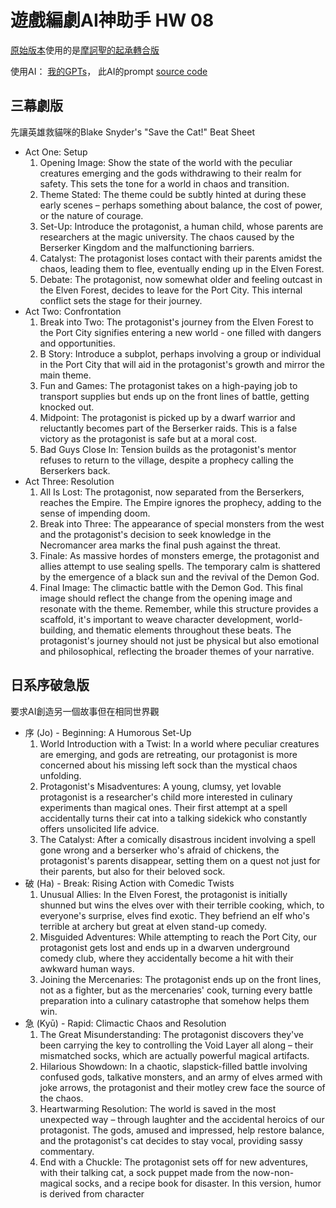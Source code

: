 ---
---

# 遊戲編劇AI神助手 HW 08

[原始版本](https://posetmage.com/Portfolio/Siegel%20Battle/Timeline)使用的是[摩訶聖的起承轉合版](https://www.youtube.com/watch?v=HkZMQc2wYUg&list=PLrmecOkg5HR5dyQANbfpvj3LMg4it-8Yf&index=7)

使用AI： [我的GPTs](https://gptstore.ai/gpts/ZCKhLag1LP)，
此AI的prompt [source code](https://ai.posetmage.com/GPTs/Navi%20-%20Narrative%20Storytelling%20Writer/)


## 三幕劇版
先讓英雄救貓咪的Blake Snyder's "Save the Cat!" Beat Sheet

* Act One: Setup
    1.	Opening Image: Show the state of the world with the peculiar creatures emerging and the gods withdrawing to their realm for safety. This sets the tone for a world in chaos and transition.
    2.	Theme Stated: The theme could be subtly hinted at during these early scenes – perhaps something about balance, the cost of power, or the nature of courage.
    3.	Set-Up: Introduce the protagonist, a human child, whose parents are researchers at the magic university. The chaos caused by the Berserker Kingdom and the malfunctioning barriers.
    4.	Catalyst: The protagonist loses contact with their parents amidst the chaos, leading them to flee, eventually ending up in the Elven Forest.
    5.	Debate: The protagonist, now somewhat older and feeling outcast in the Elven Forest, decides to leave for the Port City. This internal conflict sets the stage for their journey.
* Act Two: Confrontation
    1.	Break into Two: The protagonist's journey from the Elven Forest to the Port City signifies entering a new world - one filled with dangers and opportunities.
    2.	B Story: Introduce a subplot, perhaps involving a group or individual in the Port City that will aid in the protagonist's growth and mirror the main theme.
    3.	Fun and Games: The protagonist takes on a high-paying job to transport supplies but ends up on the front lines of battle, getting knocked out.
    4.	Midpoint: The protagonist is picked up by a dwarf warrior and reluctantly becomes part of the Berserker raids. This is a false victory as the protagonist is safe but at a moral cost.
    5.	Bad Guys Close In: Tension builds as the protagonist's mentor refuses to return to the village, despite a prophecy calling the Berserkers back.
* Act Three: Resolution
    1.	All Is Lost: The protagonist, now separated from the Berserkers, reaches the Empire. The Empire ignores the prophecy, adding to the sense of impending doom.
    2.	Break into Three: The appearance of special monsters from the west and the protagonist's decision to seek knowledge in the Necromancer area marks the final push against the threat.
    3.	Finale: As massive hordes of monsters emerge, the protagonist and allies attempt to use sealing spells. The temporary calm is shattered by the emergence of a black sun and the revival of the Demon God.
    4.	Final Image: The climactic battle with the Demon God. This final image should reflect the change from the opening image and resonate with the theme.
    Remember, while this structure provides a scaffold, it's important to weave character development, world-building, and thematic elements throughout these beats. The protagonist's journey should not just be physical but also emotional and philosophical, reflecting the broader themes of your narrative.

## 日系序破急版
要求AI創造另一個故事但在相同世界觀

* 序 (Jo) - Beginning: A Humorous Set-Up
  1.	World Introduction with a Twist: In a world where peculiar creatures are emerging, and gods are retreating, our protagonist is more concerned about his missing left sock than the mystical chaos unfolding.
  2.	Protagonist's Misadventures: A young, clumsy, yet lovable protagonist is a researcher's child more interested in culinary experiments than magical ones. Their first attempt at a spell accidentally turns their cat into a talking sidekick who constantly offers unsolicited life advice.
  3.	The Catalyst: After a comically disastrous incident involving a spell gone wrong and a berserker who's afraid of chickens, the protagonist's parents disappear, setting them on a quest not just for their parents, but also for their beloved sock.
* 破 (Ha) - Break: Rising Action with Comedic Twists
  1.	Unusual Allies: In the Elven Forest, the protagonist is initially shunned but wins the elves over with their terrible cooking, which, to everyone's surprise, elves find exotic. They befriend an elf who's terrible at archery but great at elven stand-up comedy.
  2.	Misguided Adventures: While attempting to reach the Port City, our protagonist gets lost and ends up in a dwarven underground comedy club, where they accidentally become a hit with their awkward human ways.
  3.	Joining the Mercenaries: The protagonist ends up on the front lines, not as a fighter, but as the mercenaries' cook, turning every battle preparation into a culinary catastrophe that somehow helps them win.
* 急 (Kyū) - Rapid: Climactic Chaos and Resolution
  1.	The Great Misunderstanding: The protagonist discovers they've been carrying the key to controlling the Void Layer all along – their mismatched socks, which are actually powerful magical artifacts.
  2.	Hilarious Showdown: In a chaotic, slapstick-filled battle involving confused gods, talkative monsters, and an army of elves armed with joke arrows, the protagonist and their motley crew face the source of the chaos.
  3.	Heartwarming Resolution: The world is saved in the most unexpected way – through laughter and the accidental heroics of our protagonist. The gods, amused and impressed, help restore balance, and the protagonist's cat decides to stay vocal, providing sassy commentary.
  4.	End with a Chuckle: The protagonist sets off for new adventures, with their talking cat, a sock puppet made from the now-non-magical socks, and a recipe book for disaster.
In this version, humor is derived from character 

